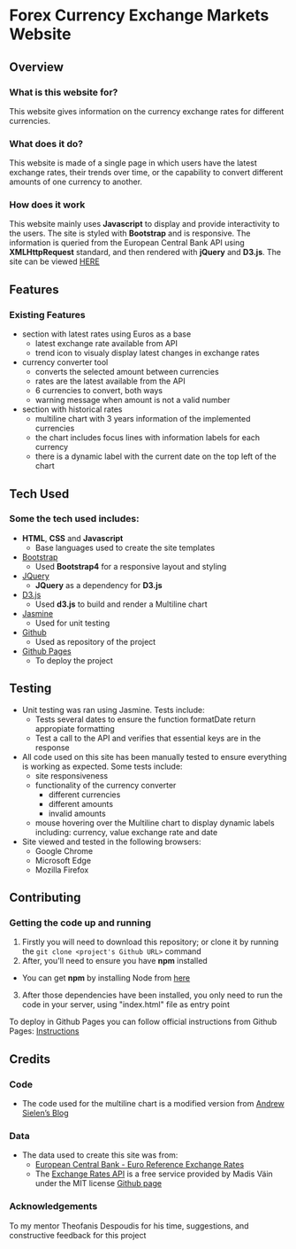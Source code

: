 # Forex Currency Exchange Markets Website
 
## Overview
 
### What is this website for?
 
This website gives information on the currency exchange rates for different currencies.
 
### What does it do?
 
This website is made of a single page in which users have the latest exchange rates, their trends over time, or the capability to convert different amounts of one currency to another.
 
### How does it work
 
This website mainly uses **Javascript** to display and provide interactivity to the users. The site is styled with **Bootstrap** and is responsive.
The information is queried from the European Central Bank API using  **XMLHttpRequest** standard, and then rendered with **jQuery** and **D3.js**. 
The site can be viewed [HERE](https://josep-pujol.github.io/learning_ifd-dashboard/)

## Features
 
### Existing Features

- section with latest rates using Euros as a base
    - latest exchange rate available from API
    - trend icon to visualy display latest changes in exchange rates
- currency converter tool  
    - converts the selected amount between currencies
    - rates are the latest available from the API
    - 6 currencies to convert, both ways
    - warning message when amount is not a valid number
- section with historical rates
    - multiline chart with 3 years information of the implemented currencies 
    - the chart includes focus lines with information labels for each currency
    - there is a dynamic label with the current date on the top left of the chart

## Tech Used

### Some the tech used includes:

- **HTML**, **CSS** and **Javascript**
    - Base languages used to create the site templates
- [Bootstrap](http://getbootstrap.com/)
    - Used **Bootstrap4** for a responsive layout and styling
- [JQuery](https://jquery.com)
    - **JQuery** as a dependency for **D3.js**
- [D3.js](https://d3js.org)
    - Used **d3.js** to build and render a Multiline chart
- [Jasmine](https://jasmine.github.io/)
    - Used for unit testing 
- [Github](https://github.com/)
    - Used as repository of the project 
- [Github Pages](https://pages.github.com/)
    - To deploy the project

## Testing
- Unit testing was ran using Jasmine. Tests include:
    - Tests several dates to ensure the function formatDate return appropiate formatting
    - Test a call to the API and verifies that essential keys are in the response
- All code used on this site has been manually tested to ensure everything is working as expected. Some tests include:
    - site responsiveness
    - functionality of the currency converter
        - different currencies 
        - different amounts
        - invalid amounts
    - mouse hovering over the Multiline chart to display dynamic labels including: currency, value exchange rate and date
- Site viewed and tested in the following browsers:
  - Google Chrome
  - Microsoft Edge
  - Mozilla Firefox

## Contributing
 
### Getting the code up and running

1. Firstly you will need to download this repository; or clone it by running the ```git clone <project's Github URL>``` command
2. After, you'll need to ensure you have **npm** installed
  - You can get **npm** by installing Node from [here](https://nodejs.org/en/)
3. After those dependencies have been installed, you only need to run the code in your server, using "index.html" file as entry point

To deploy in Github Pages you can follow official instructions from Github Pages: [Instructions](https://help.github.com/en/articles/configuring-a-publishing-source-for-github-pages)

## Credits

### Code

- The code used for the multiline chart is a modified version from [Andrew Sielen’s Blog](http://bl.ocks.org/asielen/44ffca2877d0132572cb)

### Data

- The data used to create this site was from:
    - [European Central Bank - Euro Reference Exchange Rates](https://www.ecb.europa.eu/stats/policy_and_exchange_rates/euro_reference_exchange_rates/html/index.en.html)
    - The [Exchange Rates API](https://exchangeratesapi.io/) is a free service provided by Madis Väin under the MIT license [Github page](https://github.com/exchangeratesapi/exchangeratesapi)
 
### Acknowledgements
To my mentor Theofanis Despoudis for his time, suggestions, and constructive feedback for this project
